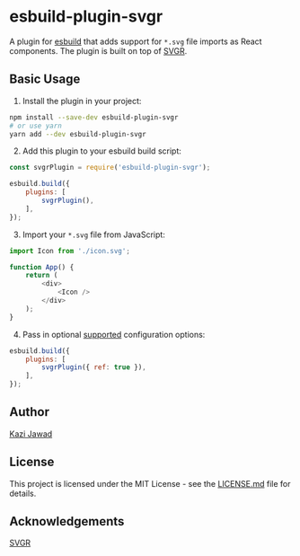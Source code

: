 # esbuild-plugin-svgr

A plugin for [esbuild](https://github.com/evanw/esbuild) that adds support for `*.svg` file imports as React components. The plugin is built on top of [SVGR](https://github.com/gregberge/svgr).

## Basic Usage

1. Install the plugin in your project:
```bash
npm install --save-dev esbuild-plugin-svgr
# or use yarn
yarn add --dev esbuild-plugin-svgr
```

2. Add this plugin to your esbuild build script:
```js
const svgrPlugin = require('esbuild-plugin-svgr');

esbuild.build({
    plugins: [
        svgrPlugin(),
    ],
});
```

3. Import your `*.svg` file from JavaScript:
```js
import Icon from './icon.svg';

function App() {
    return (
        <div>
            <Icon />
        </div>
    );
}
```

4. Pass in optional [supported](https://react-svgr.com/docs/options/) configuration options:
```js
esbuild.build({
    plugins: [
        svgrPlugin({ ref: true }),
    ],
});
```

## Author

[Kazi Jawad](https://github.com/kazijawad)

## License

This project is licensed under the MIT License - see the [LICENSE.md](https://github.com/kazijawad/esbuild-plugin-svgr/blob/main/LICENSE.md) file for details.

## Acknowledgements

[SVGR](https://github.com/gregberge/svgr)
